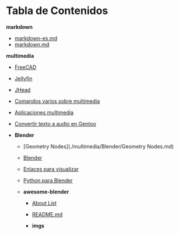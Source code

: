 # Tabla de Contenidos

**markdown**
  * [markdown-es.md](./markdown/markdown-es.md)
  * [markdown.md](./markdown/markdown.md)

**multimedia**
  * [FreeCAD](./multimedia/FreeCAD.md)
  * [Jellyfin](./multimedia/jellyfin.md)
  * [JHead](./multimedia/jhead.md)
  * [Comandos varios sobre multimedia](./multimedia/multimediaCommands.md)
  * [Aplicaciones multimedia](./multimedia/multimediaVarios.md)
  * [Convertir texto a audio en Gentoo](./multimedia/text2mp3.md)

  * **Blender**
    * [Geometry Nodes](./multimedia/Blender/Geometry Nodes.md)
    * [Blender](./multimedia/Blender/blender.md)
    * [Enlaces para visualizar](./multimedia/Blender/blender_TODO.md)
    * [Python para Blender](./multimedia/Blender/blender_python.md)

    * **awesome-blender**
      * [About List](./multimedia/Blender/awesome-blender/CONTRIBUTING.md)
      * [README.md](./multimedia/Blender/awesome-blender/README.md)

      * **imgs**

